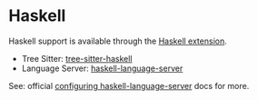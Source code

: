 # Haskell

Haskell support is available through the [Haskell extension](https://github.com/khulnasoft/editsync/tree/main/extensions/haskell).

- Tree Sitter: [tree-sitter-haskell](https://github.com/tree-sitter/tree-sitter-haskell)
- Language Server: [haskell-language-server](https://github.com/haskell/haskell-language-server)

See: official [configuring haskell-language-server](https://haskell-language-server.readthedocs.io/en/latest/configuration.html) docs for more.

<!--
TBD: Add Haskell Docs
TBD: Haskell formatting docs: haskell.formattingProvider (floskell, ormolu, fourmolu, stylish-haskell)
-->
